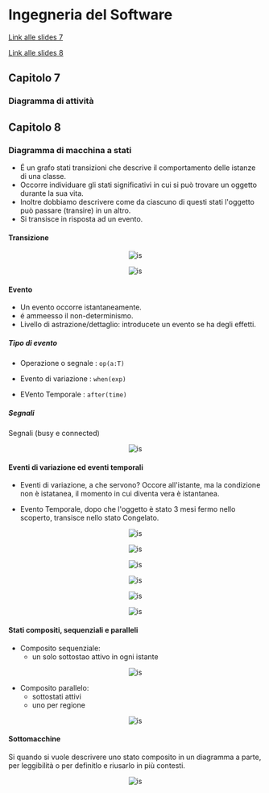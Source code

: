 # Ingegneria del Software

[Link alle slides 7](http://didawiki.cli.di.unipi.it/lib/exe/fetch.php/informatica/is-a/is_08a_attivita.pdf)

[Link alle slides 8](http://didawiki.cli.di.unipi.it/lib/exe/fetch.php/informatica/is-a/is_08b_stati.pdf)

## Capitolo 7

### Diagramma di attività

## Capitolo 8

### Diagramma di macchina a stati

- É un grafo stati transizioni che descrive il comportamento delle istanze di una classe.
- Occorre individuare gli stati significativi in cui si può trovare un oggetto durante la sua vita.
- Inoltre dobbiamo descrivere come da ciascuno di questi stati l'oggetto può passare (transire) in un altro.
- Si transisce in risposta ad un evento.

#### Transizione

<p align="center">
  <img src="./assets/is8-1.png" alt="is" />
</p>

<p align="center">
  <img src="./assets/is8-2.png" alt="is" />
</p>

#### Evento

- Un evento occorre istantaneamente.
- é ammeesso il non-determinismo.
- Livello di astrazione/dettaglio: introducete un evento se ha degli effetti.

##### Tipo di evento

- Operazione o segnale : `op(a:T)`

- Evento di variazione : `when(exp)`

- EVento Temporale : `after(time)`

##### Segnali

Segnali (busy e connected)

<p align="center">
  <img src="./assets/is8-3.png" alt="is" />
</p>

#### Eventi di variazione ed eventi temporali

- Eventi di variazione, a che servono? Occore all'istante, ma la condizione non è istatanea, il momento in cui diventa vera è istantanea.

- Evento Temporale, dopo che l'oggetto è stato 3 mesi fermo nello scoperto, transisce nello stato Congelato.

<p align="center">
  <img src="./assets/is8-4.png" alt="is" />
</p>

<p align="center">
  <img src="./assets/is8-5.png" alt="is" />
</p>

<p align="center">
  <img src="./assets/is8-6.png" alt="is" />
</p>

<p align="center">
  <img src="./assets/is8-7.png" alt="is" />
</p>

<p align="center">
  <img src="./assets/is8-8.png" alt="is" />
</p>

<p align="center">
  <img src="./assets/is8-9.png" alt="is" />
</p>

#### Stati compositi, sequenziali e paralleli

- Composito sequenziale:
  - un solo sottostao attivo in ogni istante

<p align="center">
  <img src="./assets/is8-10.png" alt="is" />
</p>

- Composito parallelo:
  - sottostati attivi
  - uno per regione

<p align="center">
  <img src="./assets/is8-11.png" alt="is" />
</p>

#### Sottomacchine

Si quando si vuole descrivere uno stato composito in un diagramma a parte, per leggibilità o per definitlo e riusarlo in più contesti.

<p align="center">
  <img src="./assets/is8-12.png" alt="is" />
</p>
